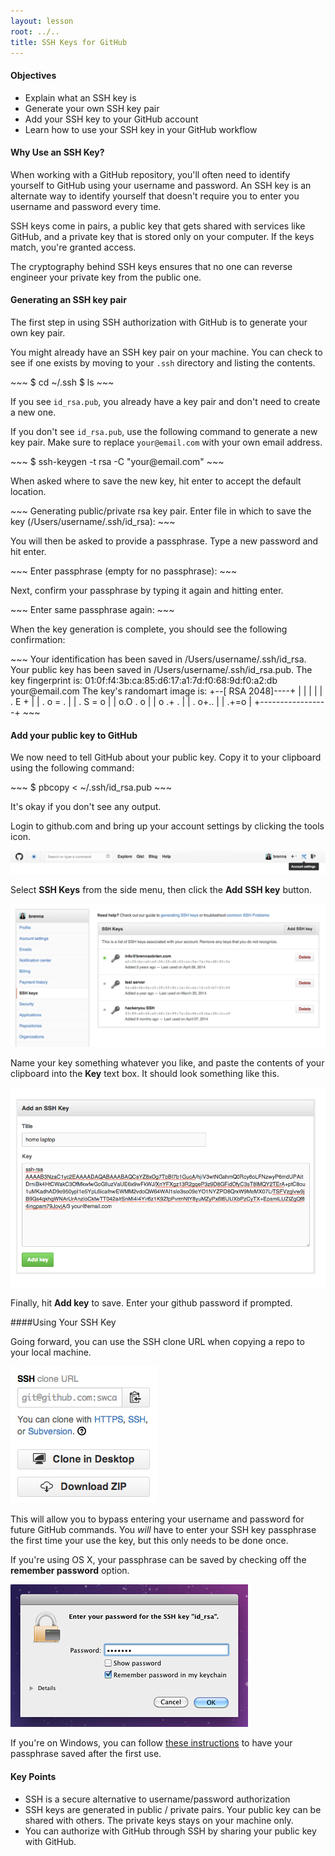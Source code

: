 ```yaml
---
layout: lesson
root: ../..
title: SSH Keys for GitHub
---
```

<div class="objectives" markdown="1">

#### Objectives
*   Explain what an SSH key is
*   Generate your own SSH key pair
*   Add your SSH key to your GitHub account
*   Learn how to use your SSH key in your GitHub workflow

</div>

#### Why Use an SSH Key?

When working with a GitHub repository, you'll often need to identify yourself to GitHub using your username and password. An SSH key is an alternate way to identify yourself that doesn't require you to enter you username and password every time.

SSH keys come in pairs, a public key that gets shared with services like GitHub, and a private key that is stored only on your computer. If the keys match, you're granted access.  

The cryptography behind SSH keys ensures that no one can reverse engineer your private key from the public one.

#### Generating an SSH key pair

The first step in using SSH authorization with GitHub is to generate your own key pair.

You might already have an SSH key pair on your machine. You can check to see if one exists by moving to your `.ssh` directory and listing the contents.

<div class="in" markdown="1">
~~~
$ cd ~/.ssh
$ ls
~~~
</div>

If you see `id_rsa.pub`, you already have a key pair and don't need to create a new one.

If you don't see `id_rsa.pub`, use the following command to generate a new key pair. Make sure to replace `your@email.com` with your own email address.

<div class="in" markdown="1">
~~~
$ ssh-keygen -t rsa -C "your@email.com"
~~~
</div>

When asked where to save the new key, hit enter to accept the default location.

<div class="out" markdown="1">
~~~
Generating public/private rsa key pair.
Enter file in which to save the key (/Users/username/.ssh/id_rsa):
~~~
</div>

You will then be asked to provide a passphrase. Type a new password and hit enter.


<div class="out" markdown="1">
~~~
Enter passphrase (empty for no passphrase):
~~~
</div>

Next, confirm your passphrase by typing it again and hitting enter.

<div class="out" markdown="1">
~~~
Enter same passphrase again:
~~~
</div>

When the key generation is complete, you should see the following confirmation:

<div class="out" markdown="1">
~~~
Your identification has been saved in /Users/username/.ssh/id_rsa.
Your public key has been saved in /Users/username/.ssh/id_rsa.pub.
The key fingerprint is:
01:0f:f4:3b:ca:85:d6:17:a1:7d:f0:68:9d:f0:a2:db your@email.com
The key's randomart image is:
+--[ RSA 2048]----+
|                 |
|                 |
|        . E +    |
|       . o = .   |
|      . S =   o  |
|       o.O . o   |
|       o .+ .    |
|      . o+..     |
|       .+=o      |
+-----------------+
~~~
</div>


#### Add your public key to GitHub

We now need to tell GitHub about your public key. Copy it to your clipboard using the following command:

<div class="in" markdown="1">
~~~
$ pbcopy < ~/.ssh/id_rsa.pub
~~~
</div>

It's okay if you don't see any output.

Login to github.com and bring up your account settings by clicking the tools icon.

![GitHub Account Settings](img/github-account-settings.png)

Select **SSH Keys** from the side menu, then click the **Add SSH key** button.

![GitHub SSH Keys panel](img/github-ssh-keys.png)

Name your key something whatever you like, and paste the contents of your clipboard into the **Key** text box. It should look something like this.

![GitHub Add SSH Key](img/github-add-ssh-key.png)

Finally, hit **Add key** to save. Enter your github password if prompted.


####Using Your SSH Key

Going forward, you can use the SSH clone URL when copying a repo to your local machine.

![GitHub clone url options](img/github-ssh-clone-url.png)

This will allow you to bypass entering your username and password for future GitHub commands. You *will* have to enter your SSH key passphrase the first time your use the key, but this only needs to be done once.

If you're using OS X, your passphrase can be saved by checking off the **remember password** option.

![OSX Keychain remember SSH  passphrase option](img/ssh-keychain.png)

If you're on Windows, you can follow [these instructions](https://help.github.com/articles/working-with-ssh-key-passphrases#platform-windows) to have your passphrase saved after the first use.


<div class="keypoints" markdown="1">

#### Key Points
*  SSH is a secure alternative to username/password authorization
*  SSH keys are generated in public / private pairs. Your public key can be shared with others. The private keys stays on your machine only.
*  You can authorize with GitHub through SSH by sharing your public key with GitHub.
</div>

